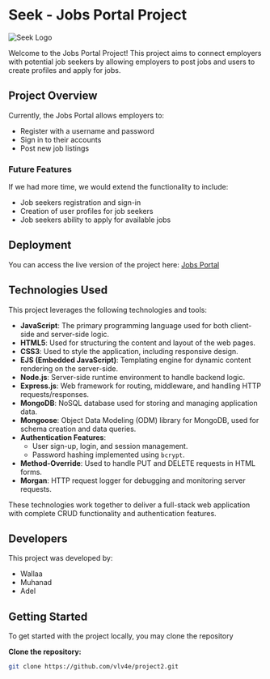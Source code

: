# Seek - Jobs Portal Project
![Seek Logo](https://ga-tamkeenbh.slack.com/files/U080ANH7P60/F08AG9MBUMQ/img_0632.jpg)

Welcome to the Jobs Portal Project! This project aims to connect employers with potential job seekers by allowing employers to post jobs and users to create profiles and apply for jobs.

## Project Overview

Currently, the Jobs Portal allows employers to:
- Register with a username and password
- Sign in to their accounts
- Post new job listings

### Future Features

If we had more time, we would extend the functionality to include:
- Job seekers registration and sign-in
- Creation of user profiles for job seekers
- Job seekers ability to apply for available jobs

## Deployment

You can access the live version of the project here: [Jobs Portal](https://project2-33ak.onrender.com)

## Technologies Used

This project leverages the following technologies and tools:

- **JavaScript**: The primary programming language used for both client-side and server-side logic.
- **HTML5**: Used for structuring the content and layout of the web pages.
- **CSS3**: Used to style the application, including responsive design.
- **EJS (Embedded JavaScript)**: Templating engine for dynamic content rendering on the server-side.
- **Node.js**: Server-side runtime environment to handle backend logic.
- **Express.js**: Web framework for routing, middleware, and handling HTTP requests/responses.
- **MongoDB**: NoSQL database used for storing and managing application data.
- **Mongoose**: Object Data Modeling (ODM) library for MongoDB, used for schema creation and data queries.
- **Authentication Features**:
  - User sign-up, login, and session management.
  - Password hashing implemented using `bcrypt`.
- **Method-Override**: Used to handle PUT and DELETE requests in HTML forms.
- **Morgan**: HTTP request logger for debugging and monitoring server requests.

These technologies work together to deliver a full-stack web application with complete CRUD functionality and authentication features.

## Developers

This project was developed by:
- Wallaa
- Muhanad
- Adel

## Getting Started

To get started with the project locally, you may clone the repository

**Clone the repository:**
   ```bash
   git clone https://github.com/vlv4e/project2.git
